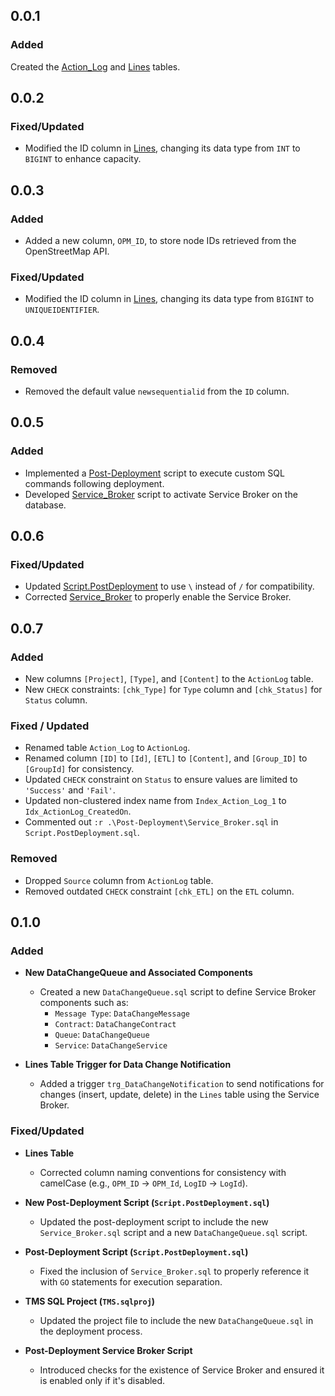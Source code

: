 ## 0.0.1
### Added
Created the [Action_Log](./TMS/dbo/Tables/Action_Log.sql) and [Lines](./TMS/dbo/Tables/Lines.sql) tables.


## 0.0.2
### Fixed/Updated
- Modified the ID column in [Lines](./TMS/dbo/Tables/Lines.sql), changing its data type from `INT` to `BIGINT` to enhance capacity.


## 0.0.3
### Added
- Added a new column, `OPM_ID`, to store node IDs retrieved from the OpenStreetMap API.

### Fixed/Updated
- Modified the ID column in [Lines](./TMS/dbo/Tables/Lines.sql), changing its data type from `BIGINT` to `UNIQUEIDENTIFIER`.

## 0.0.4
### Removed
- Removed the default value `newsequentialid` from the `ID` column.

## 0.0.5
### Added
- Implemented a [Post-Deployment](./TMS/Script.PostDeployment.sql) script to execute custom SQL commands following deployment.  
- Developed [Service_Broker](./TMS/Post-Deployment/Service_Broker.sql) script to activate Service Broker on the database.

## 0.0.6
### Fixed/Updated
- Updated [Script.PostDeployment](./TMS/Script.PostDeployment.sql) to use `\` instead of `/` for compatibility.
- Corrected [Service_Broker](./TMS/Post-Deployment/Service_Broker.sql) to properly enable the Service Broker.

## 0.0.7
### Added
- New columns `[Project]`, `[Type]`, and `[Content]` to the `ActionLog` table.
- New `CHECK` constraints: `[chk_Type]` for `Type` column and `[chk_Status]` for `Status` column.

### Fixed / Updated
- Renamed table `Action_Log` to `ActionLog`.
- Renamed column `[ID]` to `[Id]`, `[ETL]` to `[Content]`, and `[Group_ID]` to `[GroupId]` for consistency.
- Updated `CHECK` constraint on `Status` to ensure values are limited to `'Success'` and `'Fail'`.
- Updated non-clustered index name from `Index_Action_Log_1` to `Idx_ActionLog_CreatedOn`.
- Commented out `:r .\Post-Deployment\Service_Broker.sql` in `Script.PostDeployment.sql`.

### Removed
- Dropped `Source` column from `ActionLog` table.
- Removed outdated `CHECK` constraint `[chk_ETL]` on the `ETL` column.

## 0.1.0
### Added
- **New DataChangeQueue and Associated Components**  
  - Created a new `DataChangeQueue.sql` script to define Service Broker components such as:
    - `Message Type`: `DataChangeMessage`
    - `Contract`: `DataChangeContract`
    - `Queue`: `DataChangeQueue`
    - `Service`: `DataChangeService`
  
- **Lines Table Trigger for Data Change Notification**  
  - Added a trigger `trg_DataChangeNotification` to send notifications for changes (insert, update, delete) in the `Lines` table using the Service Broker.

### Fixed/Updated
- **Lines Table**  
  - Corrected column naming conventions for consistency with camelCase (e.g., `OPM_ID` -> `OPM_Id`, `LogID` -> `LogId`).

- **New Post-Deployment Script (`Script.PostDeployment.sql`)**  
  - Updated the post-deployment script to include the new `Service_Broker.sql` script and a new `DataChangeQueue.sql` script.

- **Post-Deployment Script (`Script.PostDeployment.sql`)**  
  - Fixed the inclusion of `Service_Broker.sql` to properly reference it with `GO` statements for execution separation.

- **TMS SQL Project (`TMS.sqlproj`)**  
  - Updated the project file to include the new `DataChangeQueue.sql` in the deployment process.

- **Post-Deployment Service Broker Script**  
  - Introduced checks for the existence of Service Broker and ensured it is enabled only if it's disabled.